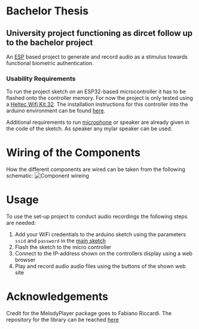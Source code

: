 # Bachelor Thesis #
## University project functioning as dircet follow up to the bachelor project ##

An [ESP](https://en.wikipedia.org/wiki/ESP32) based project to generate and record audio as a stimulus towards functional biometric authentication.

### Usability Requirements ###
To run the project sketch on an ESP32-based microcontroller it has to be flashed onto the controller memory.
For now the project is only tested using a [Heltec Wifi Kit 32](https://heltec.org/project/wifi-kit-32/).
The installation instructions for this controller into the arduino environment can be found [here](https://heltec.org/wifi_kit_install/).

Additional requirements to run [microphone](https://invensense.tdk.com/products/digital/inmp441/) or speaker are already given in the code of the sketch.
As speaker any mylar speaker can be used.

# Wiring of the Components #
How the different components are wired can be taken from the following schematic:
![Component wireing](https://raw.githubusercontent.com/webbasedToast/bachelor_project/master/Ausarbeitung/Media/Hardware_Pinout.png)

# Usage #
To use the set-up project to conduct audio recordings the following steps are needed:
 1. Add your WiFi credentials to the arduino sketch using the parameters ```ssid``` and ```password``` in the [main sketch](https://github.com/webbasedToast/bachelor_thesis/blob/main/recording_controller/recording_controller.ino)
 2. Flash the sketch to the micro controller
 3. Connect to the IP-address shown on the controllers display using a web browser
 4. Play and record audio audio files using the buttons of the shown web site

# Acknowledgements #
Credit for the MelodyPlayer package goes to Fabiano Riccardi.
The repository for the library can be reached [here](https://github.com/fabiuz7/melody-player-arduino)
